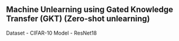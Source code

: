 ## Machine Unlearning using Gated Knowledge Transfer (GKT) (Zero-shot unlearning)
Dataset - CIFAR-10
Model - ResNet18
